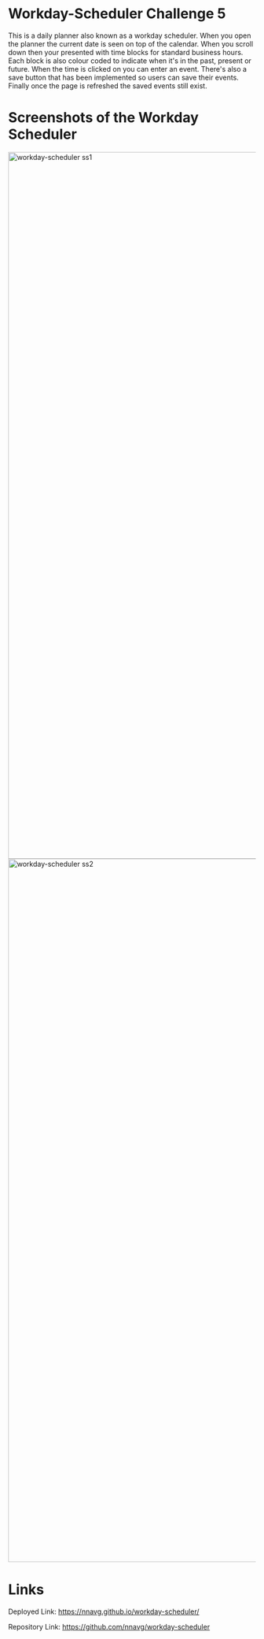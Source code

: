 # Workday-Scheduler Challenge 5

This is a daily planner also known as a workday scheduler. When you open the planner the current date is seen on top of the calendar. When
you scroll down then your presented with time blocks for standard business hours. Each block is also colour coded to indicate when it's in the past,
present or future. When the time is clicked on you can enter an event. There's also a save button that has been implemented so users can save their events. Finally once the page is refreshed the saved events still exist.

# Screenshots of the Workday Scheduler

<img width="1435" alt="workday-scheduler ss1" src="https://user-images.githubusercontent.com/109480025/201731283-053eea92-f0ca-4069-b631-1370a66b175b.png">


<img width="1428" alt="workday-scheduler ss2" src="https://user-images.githubusercontent.com/109480025/201731334-9649b2b2-7992-4b06-b805-722c9cd35d89.png">


# Links

Deployed Link: https://nnavg.github.io/workday-scheduler/

Repository Link: https://github.com/nnavg/workday-scheduler
